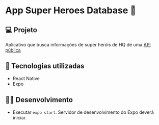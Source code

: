# App Super Heroes Database 🦸

## 💻 Projeto
Aplicativo que busca informações de super heróis de HQ de uma [API pública](https://superheroapi.com/)

## 🚀 Tecnologias utilizadas
- React Native
- Expo

## 👨‍💻 Desenvolvimento
- Executar `expo start`. Servidor de desenvolvimento do Expo deverá iniciar.


